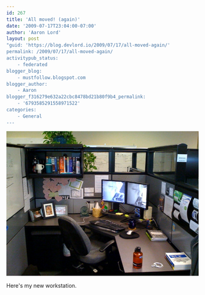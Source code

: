 ```yaml
---
id: 267
title: 'All moved! (again)'
date: '2009-07-17T23:04:00-07:00'
author: 'Aaron Lord'
layout: post
"guid: 'https://blog.devlord.io/2009/07/17/all-moved-again/'
permalink: /2009/07/17/all-moved-again/
activitypub_status:
    - federated
blogger_blog:
    - mustfollow.blogspot.com
blogger_author:
    - Aaron
blogger_f316279e632a22cbc8478bd21b80f9b4_permalink:
    - '6793585291558971522'
categories:
    - General
---
```


<p class="mobile-photo"><a href="/assets/img/2011/10/photo-754294.jpg"><img src="/assets/img/2011/10/photo-754294.jpg?w=300" border="0" alt="" /></a></p>Here&#039;s my new workstation.<div class="blogger-post-footer"><img width='1' height='1' src="/all-moved-again/"' /></div>